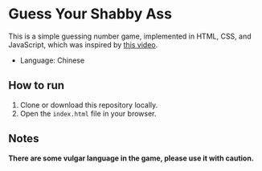 # Guess Your Shabby Ass
This is a simple guessing number game, implemented in HTML, CSS, and JavaScript, which was inspired by [this video](https://www.bilibili.com/video/BV1662ZY9E9p?buvid=XY1E2F319A01F76F2EAF68E8444262D248AD7&from_spmid=main.my-history.0.0&is_story_h5=false&mid=jcZ9nT9IY3Ex2oiynCJ4Lw%3D%3D&plat_id=116&share_from=ugc&share_medium=android&share_plat=android&share_session_id=664bd125-5f0b-4298-a1bf-b4a785ccb222&share_source=WEIXIN&share_tag=s_i&spmid=united.player-video-detail.0.0&timestamp=1729263358&unique_k=rTWkvAZ&up_id=281742156&vd_source=15485133e73ee6afab6d56e900eecd01).
- Language: Chinese

## How to run
1. Clone or download this repository locally.
2. Open the `index.html` file in your browser.

## Notes
**There are some vulgar language in the game, please use it with caution.**

